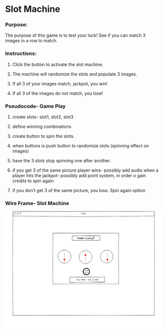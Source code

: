 # Slot Machine

### Purpose:

The purpose of this game is to test your luck! See if you can match 3 images in a row to match.

### Instructions:

1. Click the button to activate the slot machine.

2. The machine will randomize the slots and populate 3 images.

3. If all 3 of your images match, jackpot, you win!

4. If all 3 of the images do not match, you lose!

### Pseudocode- Game Play

1. create slots- slot1, slot2, slot3

2. define winning combinations

3. create button to spin the slots.

4. when buttons is push button to randomize slots (spinning effect on images)

5. have the 3 slots stop spinning one after another.

6. if you get 3 of the same picture player wins- possibly add audio when a player hits the jackpot- possibly add point system, in order o gain credits to spin again

7. if you don’t get 3 of the same picture, you lose. Spin again option

### Wire Frame- Slot Machine

![Slot Machine](images/wireframe.jpg)